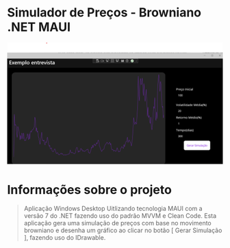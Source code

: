 # Simulador de Preços - Browniano .NET MAUI
<img src="Imagem.png" alt="Exemplo imagem">

# Informações sobre o projeto
> Aplicação Windows Desktop Uitlizando tecnologia MAUI com a versão 7 do .NET fazendo uso do padrão MVVM e Clean Code.
> Esta aplicação gera uma simulação de preços com base no movimento browniano e desenha um gráfico ao clicar no botão [ Gerar Simulação ], fazendo uso do IDrawable.
